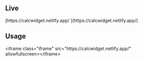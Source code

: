 <h2>Live</h2>
[https://calcwidget.netlify.app/
](https://calcwidget.netlify.app/)

<h2>Usage</h2>
  &lt;iframe class="iframe" src="https://calcwidget.netlify.app/" allowfullscreen&gt;&lt;/iframe&gt;
      
